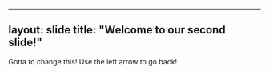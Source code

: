 -----
layout: slide
title: "Welcome to our second slide!"
----
Gotta to change this!
Use the left arrow to go back!
